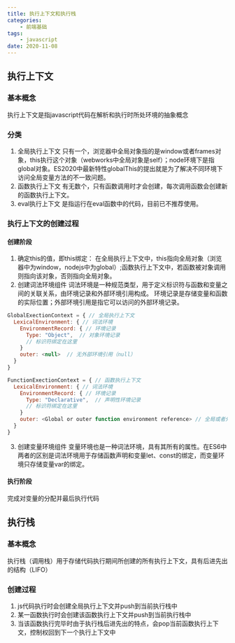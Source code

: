 ```yaml
---
title: 执行上下文和执行栈
categories:
    - 前端基础
tags: 
    - javascript
date: 2020-11-08
---
```


## 执行上下文
### 基本概念
执行上下文是指javascript代码在解析和执行时所处环境的抽象概念
### 分类
1. 全局执行上下文
只有一个，浏览器中全局对象指的是window或者frames对象，this执行这个对象（webworks中全局对象是self）；node环境下是指global对象。ES2020中最新特性globalThis的提出就是为了解决不同环境下访问全局变量方法的不一致问题。
2. 函数执行上下文
有无数个，只有函数调用时才会创建，每次调用函数会创建新的函数执行上下文。
3. eval执行上下文
是指运行在eval函数中的代码，目前已不推荐使用。
### 执行上下文的创建过程
#### 创建阶段
1. 确定this的值，即this绑定：
在全局执行上下文中，this指向全局对象（浏览器中为window，nodejs中为global）;函数执行上下文中，若函数被对象调用则指向该对象，否则指向全局对象。
2. 创建词法环境组件
词法环境是一种规范类型，用于定义标识符与函数和变量之间的关联关系，由环境记录和外部环境引用构成。
环境记录是存储变量和函数的实际位置；外部环境引用是指它可以访问的外部环境记录。
```javascript
GlobalExectionContext = { // 全局执行上下文
  LexicalEnvironment: { // 词法环境
    EnvironmentRecord: { // 环境记录
      Type: "Object",  // 对象环境记录
      // 标识符绑定在这里
    }
    outer: <null>  // 无外部环境引用（null）
  }  
}

FunctionExectionContext = { // 函数执行上下文
  LexicalEnvironment: { // 词法环境
    EnvironmentRecord: { // 环境记录
      Type: "Declarative",  // 声明性环境记录
      // 标识符绑定在这里 
    }
    outer: <Global or outer function environment reference> // 全局或者外部环境引用
  }  
}
```
3. 创建变量环境组件
变量环境也是一种词法环境，具有其所有的属性。在ES6中两者的区别是词法环境用于存储函数声明和变量let、const的绑定，而变量环境只存储变量var的绑定。
#### 执行阶段
完成对变量的分配并最后执行代码


## 执行栈
### 基本概念
执行栈（调用栈）用于存储代码执行期间所创建的所有执行上下文，具有后进先出的结构（LIFO）
### 创建过程
1. js代码执行时会创建全局执行上下文并push到当前执行栈中
2. 某一函数执行时会创建该函数执行上下文并push到当前执行栈中
3. 当该函数执行完毕时由于执行栈后进先出的特点，会pop当前函数执行上下文，控制权回到下一个执行上下文中










